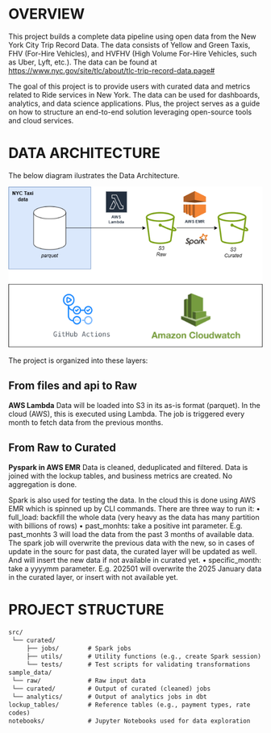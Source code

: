 # OVERVIEW
This project builds a complete data pipeline using open data from the New York City Trip Record Data. The data consists of Yellow and Green Taxis, FHV (For-Hire Vehicles), and HVFHV (High Volume For-Hire Vehicles, such as Uber, Lyft, etc.). The data can be found at https://www.nyc.gov/site/tlc/about/tlc-trip-record-data.page#

The goal of this project is to provide users with curated data and metrics related to Ride services in New York. The data can be used for dashboards, analytics, and data science applications. Plus, the project serves as a guide on how to structure an end-to-end solution leveraging open-source tools and cloud services.

# DATA ARCHITECTURE

The below diagram ilustrates the Data Architecture.

![Project Structure](architecture_diagram.png)

The project is organized into these layers:

## From files and api to Raw
**AWS Lambda**
Data will be loaded into S3 in its as-is format (parquet).
In the cloud (AWS), this is executed using Lambda. The job is triggered every month to fetch data from the previous months. 

## From Raw to Curated
**Pyspark in AWS EMR**
Data is cleaned, deduplicated and filtered. 
Data is joined with the lockup tables, and business metrics are created. No aggregation is done.

Spark is also used for testing the data. 
In the cloud this is done using AWS EMR which is spinned up by CLI commands. There are three way to run it:
• full_load: backfill the whole data (very heavy as the data has many partition with billions of rows)
• past_monhts: take a positive int parameter. E.g. past_monhts 3 will load the data from the past 3 months of available data. The spark job will overwrite the previous data with the new, so in cases of update in the sourc for past data, the curated layer will be updated as well. And will insert the new data if not available in curated yet. 
• specific_month: take a yyyymm parameter. E.g. 202501 will overwrite the 2025 January data in the curated layer, or insert with not available yet. 


# PROJECT STRUCTURE

```
src/
 └── curated/
     ├── jobs/        # Spark jobs
     ├── utils/       # Utility functions (e.g., create Spark session)
     └── tests/       # Test scripts for validating transformations
sample_data/
 └── raw/             # Raw input data
 └── curated/         # Output of curated (cleaned) jobs
 └── analytics/       # Output of analytics jobs in dbt
lockup_tables/        # Reference tables (e.g., payment types, rate codes)
notebooks/            # Jupyter Notebooks used for data exploration
```
